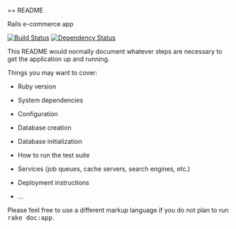 == README

Rails e-commerce app

[![Build Status](https://travis-ci.org/AAlvAAro/ecommerce.svg?branch=master)](https://travis-ci.org/AAlvAAro/ecommerce)
[![Dependency Status](https://gemnasium.com/AAlvAAro/ecommerce.png)](https://gemnasium.com/AAlvAAro/ecommerce)

This README would normally document whatever steps are necessary to get the
application up and running.

Things you may want to cover:

* Ruby version

* System dependencies

* Configuration

* Database creation

* Database initialization

* How to run the test suite

* Services (job queues, cache servers, search engines, etc.)

* Deployment instructions

* ...


Please feel free to use a different markup language if you do not plan to run
<tt>rake doc:app</tt>.
